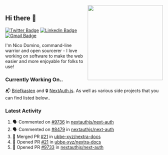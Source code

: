 <img align="right" src="https://user-images.githubusercontent.com/7415984/172472491-91b16eac-fa22-4ecf-92df-d687139fd1f9.gif" width="240" />

## Hi there 👋

[![Twitter Badge](https://img.shields.io/badge/-@ndom91-1ca0f1?style=flat-square&labelColor=1ca0f1&logo=twitter&logoColor=white&link=https://twitter.com/ndom91)](https://twitter.com/ndom91) [![Linkedin Badge](https://img.shields.io/badge/-ndom91-blue?style=flat-square&logo=Linkedin&logoColor=white&link=https://www.linkedin.com/in/ndom91/)](https://www.linkedin.com/in/ndom91/) [![Gmail Badge](https://img.shields.io/badge/-yo@ndo.dev-c14438?style=flat-square&logo=mail.ru&logoColor=white&link=mailto:yo@ndo.dev)](mailto:yo@ndo.dev)

I'm Nico Domino, command-line warrior and open sourcerer - I love working on software to make the web easier and more enjoyable for folks to use! 

### Currently Working On..

📬 [Briefkasten](https://briefkastenhq.com) and 🔒 [NextAuth.js](https://github.com/nextauthjs/next-auth). As well as various side projects that you can find listed below..

<!--START_SECTION_PROFILE_VIEWS:readme-info-->
<!--END_SECTION_PROFILE_VIEWS:readme-info-->

<!--START_SECTION_DAILY_COMMIT:readme-info-->
<!--END_SECTION_DAILY_COMMIT:readme-info-->

<!--START_SECTION_WEEKLY_COMMIT:readme-info-->
<!--END_SECTION_WEEKLY_COMMIT:readme-info-->

### Latest Activity

<!--START_SECTION:activity-->
1. 🗣 Commented on [#9736](https://github.com/nextauthjs/next-auth/pull/9736#issuecomment-1906663269) in [nextauthjs/next-auth](https://github.com/nextauthjs/next-auth)
2. 🗣 Commented on [#8479](https://github.com/nextauthjs/next-auth/issues/8479#issuecomment-1906659603) in [nextauthjs/next-auth](https://github.com/nextauthjs/next-auth)
3. 🎉 Merged PR [#21](https://github.com/ubbe-xyz/nextra-docs/pull/21) in [ubbe-xyz/nextra-docs](https://github.com/ubbe-xyz/nextra-docs)
4. 💪 Opened PR [#21](https://github.com/ubbe-xyz/nextra-docs/pull/21) in [ubbe-xyz/nextra-docs](https://github.com/ubbe-xyz/nextra-docs)
5. 💪 Opened PR [#9733](https://github.com/nextauthjs/next-auth/pull/9733) in [nextauthjs/next-auth](https://github.com/nextauthjs/next-auth)
<!--END_SECTION:activity-->
